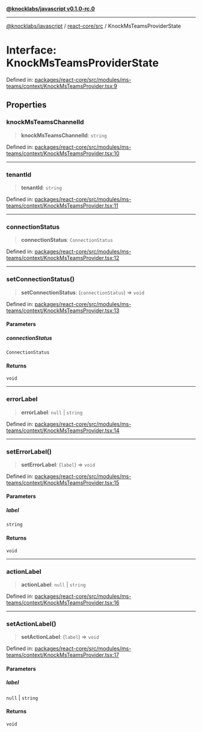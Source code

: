 [**@knocklabs/javascript v0.1.0-rc.0**](../../../README.md)

***

[@knocklabs/javascript](../../../modules.md) / [react-core/src](../README.md) / KnockMsTeamsProviderState

# Interface: KnockMsTeamsProviderState

Defined in: [packages/react-core/src/modules/ms-teams/context/KnockMsTeamsProvider.tsx:9](https://github.com/knocklabs/javascript/blob/main/packages/react-core/src/modules/ms-teams/context/KnockMsTeamsProvider.tsx#L9)

## Properties

### knockMsTeamsChannelId

> **knockMsTeamsChannelId**: `string`

Defined in: [packages/react-core/src/modules/ms-teams/context/KnockMsTeamsProvider.tsx:10](https://github.com/knocklabs/javascript/blob/main/packages/react-core/src/modules/ms-teams/context/KnockMsTeamsProvider.tsx#L10)

***

### tenantId

> **tenantId**: `string`

Defined in: [packages/react-core/src/modules/ms-teams/context/KnockMsTeamsProvider.tsx:11](https://github.com/knocklabs/javascript/blob/main/packages/react-core/src/modules/ms-teams/context/KnockMsTeamsProvider.tsx#L11)

***

### connectionStatus

> **connectionStatus**: `ConnectionStatus`

Defined in: [packages/react-core/src/modules/ms-teams/context/KnockMsTeamsProvider.tsx:12](https://github.com/knocklabs/javascript/blob/main/packages/react-core/src/modules/ms-teams/context/KnockMsTeamsProvider.tsx#L12)

***

### setConnectionStatus()

> **setConnectionStatus**: (`connectionStatus`) => `void`

Defined in: [packages/react-core/src/modules/ms-teams/context/KnockMsTeamsProvider.tsx:13](https://github.com/knocklabs/javascript/blob/main/packages/react-core/src/modules/ms-teams/context/KnockMsTeamsProvider.tsx#L13)

#### Parameters

##### connectionStatus

`ConnectionStatus`

#### Returns

`void`

***

### errorLabel

> **errorLabel**: `null` \| `string`

Defined in: [packages/react-core/src/modules/ms-teams/context/KnockMsTeamsProvider.tsx:14](https://github.com/knocklabs/javascript/blob/main/packages/react-core/src/modules/ms-teams/context/KnockMsTeamsProvider.tsx#L14)

***

### setErrorLabel()

> **setErrorLabel**: (`label`) => `void`

Defined in: [packages/react-core/src/modules/ms-teams/context/KnockMsTeamsProvider.tsx:15](https://github.com/knocklabs/javascript/blob/main/packages/react-core/src/modules/ms-teams/context/KnockMsTeamsProvider.tsx#L15)

#### Parameters

##### label

`string`

#### Returns

`void`

***

### actionLabel

> **actionLabel**: `null` \| `string`

Defined in: [packages/react-core/src/modules/ms-teams/context/KnockMsTeamsProvider.tsx:16](https://github.com/knocklabs/javascript/blob/main/packages/react-core/src/modules/ms-teams/context/KnockMsTeamsProvider.tsx#L16)

***

### setActionLabel()

> **setActionLabel**: (`label`) => `void`

Defined in: [packages/react-core/src/modules/ms-teams/context/KnockMsTeamsProvider.tsx:17](https://github.com/knocklabs/javascript/blob/main/packages/react-core/src/modules/ms-teams/context/KnockMsTeamsProvider.tsx#L17)

#### Parameters

##### label

`null` | `string`

#### Returns

`void`
